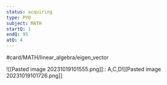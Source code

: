 ```yaml
---
status: acquiring
type: PYQ
subject: MATH
startQ: 1
endQ: 95
atQ: 4
---
```

#card/MATH/linear_algebra/eigen_vector

![[Pasted image 20231019101555.png]]:: A,C,D![[Pasted image 20231019101726.png]] <!--SR:!2023-11-03,4,270-->